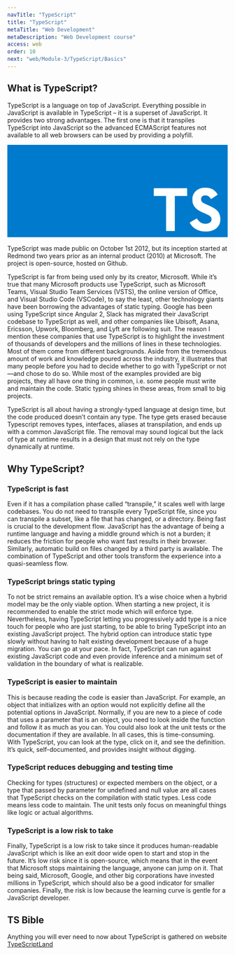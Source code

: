 ```yaml
---
navTitle: "TypeScript"
title: "TypeScript"
metaTitle: "Web Development"
metaDescription: "Web Development course"
access: web
order: 10
next: "web/Module-3/TypeScript/Basics"
---
```


## What is TypeScript?

TypeScript is a language on top of JavaScript. Everything possible in JavaScript is available in TypeScript – it is a superset of JavaScript. It provides two strong advantages. The first one is that it transpiles TypeScript into JavaScript so the advanced ECMAScript features not available to all web browsers can be used by providing a polyfill.

![TypeScript](./TypeScript.JPG)

TypeScript was made public on October 1st 2012, but its inception started at Redmond two years prior as an internal product (2010) at Microsoft. The project is open-source, hosted on Github.

TypeScript is far from being used only by its creator, Microsoft. While it’s true that many Microsoft products use TypeScript, such as Microsoft Teams, Visual Studio Team Services (VSTS), the online version of Office, and Visual Studio Code (VSCode), to say the least, other technology giants have been borrowing the advantages of static typing. Google has been using TypeScript since Angular 2, Slack has migrated their JavaScript codebase to TypeScript as well, and other companies like Ubisoft, Asana, Ericsson, Upwork, Bloomberg, and Lyft are following suit. The reason I mention these companies that use TypeScript is to highlight the investment of thousands of developers and the millions of lines in these technologies. Most of them come from different backgrounds. Aside from the tremendous amount of work and knowledge poured across the industry, it illustrates that many people before you had to decide whether to go with TypeScript or not—and chose to do so. While most of the examples provided are big projects, they all have one thing in common, i.e. some people must write and maintain the code. Static typing shines in these areas, from small to big projects.

TypeScript is all about having a strongly-typed language at design time, but the code produced doesn’t contain any type. The type gets erased because Typescript removes types, interfaces, aliases at transpilation, and ends up with a common JavaScript file. The removal may sound logical but the lack of type at runtime results in a design that must not rely on the type dynamically at runtime.

## Why TypeScript?

### TypeScript is fast

Even if it has a compilation phase called “transpile,” it scales well with large codebases. You do not need to transpile every TypeScript file, since you can transpile a subset, like a file that has changed, or a directory. Being fast is crucial to the development flow. JavaScript has the advantage of being a runtime language and having a middle ground which is not a burden; it reduces the friction for people who want fast results in their browser. Similarly, automatic build on files changed by a third party is available. The combination of TypeScript and other tools transform the experience into a quasi-seamless flow.

### TypeScript brings static typing

To not be strict remains an available option. It’s a wise choice when a hybrid model may be the only viable option. When starting a new project, it is recommended to enable the strict mode which will enforce type. Nevertheless, having TypeScript letting you progressively add type is a nice touch for people who are just starting, to be able to bring TypeScript into an existing JavaScript project. The hybrid option can introduce static type slowly without having to halt existing development because of a huge migration. You can go at your pace. In fact, TypeScript can run against existing JavaScript code and even provide inference and a minimum set of validation in the boundary of what is realizable.

### TypeScript is easier to maintain

This is because reading the code is easier than JavaScript. For example, an object that initializes with an option would not explicitly define all the potential options in JavaScript. Normally, if you are new to a piece of code that uses a parameter that is an object, you need to look inside the function and follow it as much as you can. You could also look at the unit tests or the documentation if they are available. In all cases, this is time-consuming. With TypeScript, you can look at the type, click on it, and see the definition. It’s quick, self-documented, and provides insight without digging.

### TypeScript reduces debugging and testing time

Checking for types (structures) or expected members on the object, or a type that passed by parameter for undefined and null value are all cases that TypeScript checks on the compilation with static types. Less code means less code to maintain. The unit tests only focus on meaningful things like logic or actual algorithms.

### TypeScript is a low risk to take

Finally, TypeScript is a low risk to take since it produces human-readable JavaScript which is like an exit door wide open to start and stop in the future. It’s low risk since it is open-source, which means that in the event that Microsoft stops maintaining the language, anyone can jump on it. That being said, Microsoft, Google, and other big corporations have invested millions in TypeScript, which should also be a good indicator for smaller companies. Finally, the risk is low because the learning curve is gentle for a JavaScript developer.

## TS Bible

Anything you will ever need to now about TypeScript is gathered on website [TypeScriptLand](https://www.typescriptlang.org)
